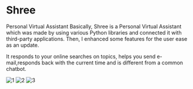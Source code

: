 # Shree
Personal Virtual Assistant
Basically, Shree is a Personal Virtual Assistant which was made by using various Python libraries and connected it with third-party applications.
Then, I enhanced some features for the user ease as an update.

It responds to your online searches on topics, helps you send e-mail,responds back with the current time and is different from a common chatbot.


![1](https://user-images.githubusercontent.com/72164032/156594207-cd5132c6-7429-4b34-a28e-0a909349b795.PNG)
![2](https://user-images.githubusercontent.com/72164032/156594257-8657169b-a802-4ba9-ada6-daa93a7e3f9d.PNG)
![3](https://user-images.githubusercontent.com/72164032/156594286-fa22e028-ec53-49f3-b076-3ffb244ec5ab.PNG)
